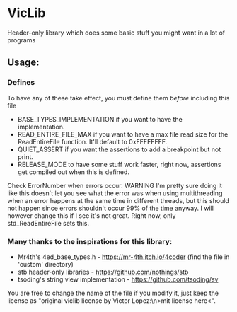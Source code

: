 # VicLib

Header-only library which does some basic stuff you might want in a lot of programs

## Usage:
### Defines

To have any of these take effect, you must define them _before_ including this file

 - BASE_TYPES_IMPLEMENTATION if you want to have the implementation.
 - READ_ENTIRE_FILE_MAX if you want to have a max file read size for the ReadEntireFile function. It'll default to 0xFFFFFFFF.
 - QUIET_ASSERT if you want the assertions to add a breakpoint but not print.
 - RELEASE_MODE to have some stuff work faster, right now, assertions get compiled out when this is defined.

Check ErrorNumber when errors occur.
WARNING I'm pretty sure doing it like this doesn't let you see what the error was when using multithreading when an error happens at the same time in different threads, but this should not happen since errors shouldn't occur 99% of the time anyway. I will however change this if I see it's not great.
Right now, only std_ReadEntireFile sets this.

### Many thanks to the inspirations for this library:
 - Mr4th's 4ed_base_types.h - https://mr-4th.itch.io/4coder (find the file in 'custom' directory)
 - stb header-only libraries - https://github.com/nothings/stb
 - tsoding's string view implementation - https://github.com/tsoding/sv

You are free to change the name of the file if you modify it, just keep the license as "original viclib license by Victor Lopez:\n>mit license here<".

